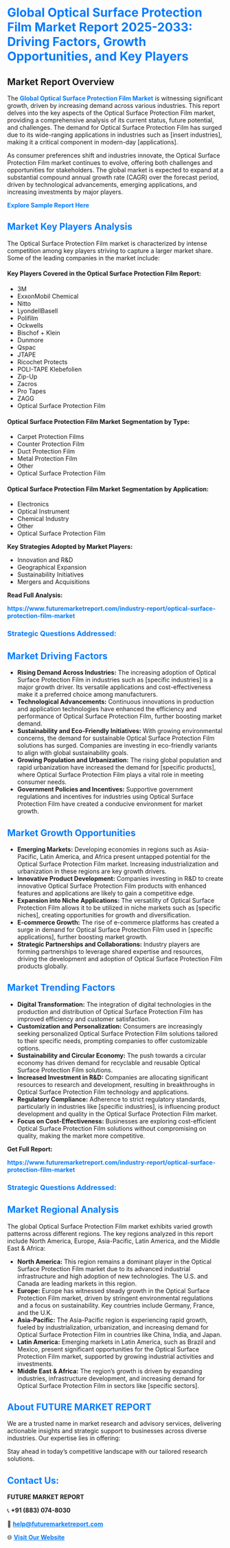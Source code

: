 <h1 style="color: #007BFF;">Global Optical Surface Protection Film Market Report 2025-2033: Driving Factors, Growth Opportunities, and Key Players</h1>

<section id="overview">
<h2>Market Report Overview</h2>
<p>The <a href="https://www.futuremarketreport.com/industry-report/optical-surface-protection-film-market" style="color: #007BFF; text-decoration: none;"><strong>Global Optical Surface Protection Film Market</strong></a> is witnessing significant growth, driven by increasing demand across various industries. This report delves into the key aspects of the Optical Surface Protection Film market, providing a comprehensive analysis of its current status, future potential, and challenges. The demand for Optical Surface Protection Film has surged due to its wide-ranging applications in industries such as [insert industries], making it a critical component in modern-day [applications].</p>
<p>As consumer preferences shift and industries innovate, the Optical Surface Protection Film market continues to evolve, offering both challenges and opportunities for stakeholders. The global market is expected to expand at a substantial compound annual growth rate (CAGR) over the forecast period, driven by technological advancements, emerging applications, and increasing investments by major players.</p>
</section>

<section id="overview">
<p><a href="https://www.futuremarketreport.com/request-sample/reportId=99101" style="color: #007BFF; text-decoration: none;"><strong>Explore Sample Report Here</strong></a></p>
</section>

<section id="key-players">
<h2 style="color: #007BFF;">Market Key Players Analysis</h2>
<p>The Optical Surface Protection Film market is characterized by intense competition among key players striving to capture a larger market share. Some of the leading companies in the market include:</p>
<h4>Key Players Covered in the Optical Surface Protection Film Report:</h4>
<ul><li>3M</li><li>ExxonMobil Chemical</li><li>Nitto</li><li>LyondellBasell</li><li>Polifilm</li><li>Ockwells</li><li>Bischof + Klein</li><li>Dunmore</li><li>Qspac</li><li>JTAPE</li><li>Ricochet Protects</li><li>POLI-TAPE Klebefolien</li><li>Zip-Up</li><li>Zacros</li><li>Pro Tapes</li><li>ZAGG</li><li>Optical Surface Protection Film</li></ul>
<h4>Optical Surface Protection Film Market Segmentation by Type:</h4>
<ul><li>Carpet Protection Films</li><li>Counter Protection Film</li><li>Duct Protection Film</li><li>Metal Protection Film</li><li>Other</li><li>Optical Surface Protection Film</li></ul>

<h4>Optical Surface Protection Film Market Segmentation by Application:</h4>
<ul><li>Electronics</li><li>Optical Instrument</li><li>Chemical Industry</li><li>Other</li><li>Optical Surface Protection Film</li></ul>
<p><strong>Key Strategies Adopted by Market Players:</strong></p>
<ul>
<li>Innovation and R&D</li>
<li>Geographical Expansion</li>
<li>Sustainability Initiatives</li>
<li>Mergers and Acquisitions</li>
</ul>
</section>

<section>
<p><strong>Read Full Analysis: </strong></p><a href="https://www.futuremarketreport.com/industry-report/optical-surface-protection-film-market" style="color: #007BFF; text-decoration: none;"><strong>https://www.futuremarketreport.com/industry-report/optical-surface-protection-film-market</strong></a>
<h3 style="color: #007BFF;">Strategic Questions Addressed:</h3>
</section>

<section id="driving-factors">
<h2 style="color: #007BFF;">Market Driving Factors</h2>
<ul>
<li><strong>Rising Demand Across Industries:</strong> The increasing adoption of Optical Surface Protection Film in industries such as [specific industries] is a major growth driver. Its versatile applications and cost-effectiveness make it a preferred choice among manufacturers.</li>
<li><strong>Technological Advancements:</strong> Continuous innovations in production and application technologies have enhanced the efficiency and performance of Optical Surface Protection Film, further boosting market demand.</li>
<li><strong>Sustainability and Eco-Friendly Initiatives:</strong> With growing environmental concerns, the demand for sustainable Optical Surface Protection Film solutions has surged. Companies are investing in eco-friendly variants to align with global sustainability goals.</li>
<li><strong>Growing Population and Urbanization:</strong> The rising global population and rapid urbanization have increased the demand for [specific products], where Optical Surface Protection Film plays a vital role in meeting consumer needs.</li>
<li><strong>Government Policies and Incentives:</strong> Supportive government regulations and incentives for industries using Optical Surface Protection Film have created a conducive environment for market growth.</li>
</ul>
</section>

<section id="growth-opportunities">
<h2 style="color: #007BFF;">Market Growth Opportunities</h2>
<ul>
<li><strong>Emerging Markets:</strong> Developing economies in regions such as Asia-Pacific, Latin America, and Africa present untapped potential for the Optical Surface Protection Film market. Increasing industrialization and urbanization in these regions are key growth drivers.</li>
<li><strong>Innovative Product Development:</strong> Companies investing in R&D to create innovative Optical Surface Protection Film products with enhanced features and applications are likely to gain a competitive edge.</li>
<li><strong>Expansion into Niche Applications:</strong> The versatility of Optical Surface Protection Film allows it to be utilized in niche markets such as [specific niches], creating opportunities for growth and diversification.</li>
<li><strong>E-commerce Growth:</strong> The rise of e-commerce platforms has created a surge in demand for Optical Surface Protection Film used in [specific applications], further boosting market growth.</li>
<li><strong>Strategic Partnerships and Collaborations:</strong> Industry players are forming partnerships to leverage shared expertise and resources, driving the development and adoption of Optical Surface Protection Film products globally.</li>
</ul>
</section>

<section id="trending-factors">
<h2 style="color: #007BFF;">Market Trending Factors</h2>
<ul>
<li><strong>Digital Transformation:</strong> The integration of digital technologies in the production and distribution of Optical Surface Protection Film has improved efficiency and customer satisfaction.</li>
<li><strong>Customization and Personalization:</strong> Consumers are increasingly seeking personalized Optical Surface Protection Film solutions tailored to their specific needs, prompting companies to offer customizable options.</li>
<li><strong>Sustainability and Circular Economy:</strong> The push towards a circular economy has driven demand for recyclable and reusable Optical Surface Protection Film solutions.</li>
<li><strong>Increased Investment in R&D:</strong> Companies are allocating significant resources to research and development, resulting in breakthroughs in Optical Surface Protection Film technology and applications.</li>
<li><strong>Regulatory Compliance:</strong> Adherence to strict regulatory standards, particularly in industries like [specific industries], is influencing product development and quality in the Optical Surface Protection Film market.</li>
<li><strong>Focus on Cost-Effectiveness:</strong> Businesses are exploring cost-efficient Optical Surface Protection Film solutions without compromising on quality, making the market more competitive.</li>
</ul>
</section>

<section>
<p><strong>Get Full Report: </strong></p><a href="https://www.futuremarketreport.com/industry-report/optical-surface-protection-film-market" style="color: #007BFF; text-decoration: none;"><strong>https://www.futuremarketreport.com/industry-report/optical-surface-protection-film-market</strong></a>
<h3 style="color: #007BFF;">Strategic Questions Addressed:</h3>
</section>


<section id="regional-analysis">
<h2 style="color: #007BFF;">Market Regional Analysis</h2>
<p>The global Optical Surface Protection Film market exhibits varied growth patterns across different regions. The key regions analyzed in this report include North America, Europe, Asia-Pacific, Latin America, and the Middle East & Africa:</p>
<ul>
<li><strong>North America:</strong> This region remains a dominant player in the Optical Surface Protection Film market due to its advanced industrial infrastructure and high adoption of new technologies. The U.S. and Canada are leading markets in this region.</li>
<li><strong>Europe:</strong> Europe has witnessed steady growth in the Optical Surface Protection Film market, driven by stringent environmental regulations and a focus on sustainability. Key countries include Germany, France, and the U.K.</li>
<li><strong>Asia-Pacific:</strong> The Asia-Pacific region is experiencing rapid growth, fueled by industrialization, urbanization, and increasing demand for Optical Surface Protection Film in countries like China, India, and Japan.</li>
<li><strong>Latin America:</strong> Emerging markets in Latin America, such as Brazil and Mexico, present significant opportunities for the Optical Surface Protection Film market, supported by growing industrial activities and investments.</li>
<li><strong>Middle East & Africa:</strong> The region’s growth is driven by expanding industries, infrastructure development, and increasing demand for Optical Surface Protection Film in sectors like [specific sectors].</li>
</ul>
</section>

<footer>
<h2 style="color: #007BFF;">About FUTURE MARKET REPORT</h2>
<p>We are a trusted name in market research and advisory services, delivering actionable insights and strategic support to businesses across diverse industries. Our expertise lies in offering:</p>

<p>Stay ahead in today’s competitive landscape with our tailored research solutions.</p>

<h2 style="color: #007BFF;">Contact Us:</h2>
<p><strong>FUTURE MARKET REPORT</strong></p>
<p>📞 <strong>+91 (883) 074-8030</strong></p>
<p>📧 <strong><a href="mailto:help@futuremarketreport.com" style="color: #007BFF;">help@futuremarketreport.com</a></strong></p>
<p>🌐 <strong><a href="https://www.futuremarketreport.com/" style="color: #007BFF;">Visit Our Website</a></strong></p>
</footer>